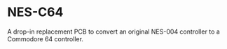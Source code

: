 # NES-C64
A drop-in replacement PCB to convert an original NES-004 controller to a Commodore 64 controller.

